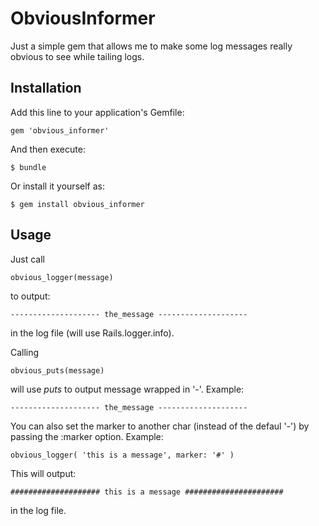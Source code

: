 # ObviousInformer

Just a simple gem that allows me to make some log messages really obvious to see while tailing logs.

## Installation

Add this line to your application's Gemfile:

    gem 'obvious_informer'

And then execute:

    $ bundle

Or install it yourself as:

    $ gem install obvious_informer

## Usage

Just call 

    obvious_logger(message) 

to output: 

    -------------------- the_message -------------------- 

in the log file (will use Rails.logger.info).

Calling

    obvious_puts(message) 

will use *puts* to output message wrapped in '-'. Example: 

    -------------------- the_message --------------------


You can also set the marker to another char (instead of the defaul '-') by passing the :marker option. 
Example: 

    obvious_logger( 'this is a message', marker: '#' )

This will output: 

    #################### this is a message ######################

in the log file. 

